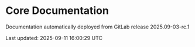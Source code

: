 # Core Documentation

Documentation automatically deployed from GitLab release 2025.09-03-rc.1

Last updated: 2025-09-11 16:00:29 UTC
